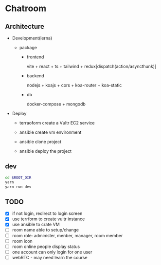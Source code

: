 # Chatroom

## Architecture

- Development(lerna)

  - package

    - frontend

      vite + react + ts + tailwind + redux[dispatch(action/asyncthunk)]

    - backend

      nodejs + koajs + cors + koa-router + koa-static

    - db

      docker-compose + mongodb

- Deploy
  - terraoform create a Vultr EC2 service
  
  - ansible create vm environment
  
  - ansible clone project
  
  - ansible deploy the project

## dev

```bash
cd $ROOT_DIR
yarn
yarn run dev
```

## TODO

- [x] if not login, redirect to login screen
- [x] use terrform to create vultr instance
- [x] use ansible to crate VM
- [ ] room name able to setup/change
- [ ] room role: administer, menber, manager, room member
- [ ] room icon
- [ ] room online people display status
- [ ] one account can only login for one user
- [ ] webRTC - may need learn the course
